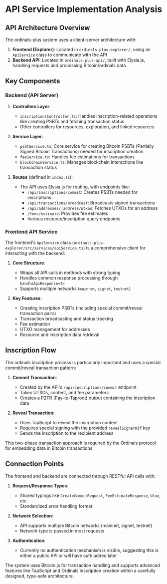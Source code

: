 # API Service Implementation Analysis

## API Architecture Overview

The ordinals-plus system uses a client-server architecture with:

1. **Frontend (Explorer)**: Located in `ordinals-plus-explorer/`, using an `ApiService` class to communicate with the API
2. **Backend API**: Located in `ordinals-plus-api/`, built with Elysia.js, handling requests and processing Bitcoin/ordinals data

## Key Components

### Backend (API Server)

1. **Controllers Layer**:
   - `inscriptionsController.ts`: Handles inscription-related operations like creating PSBTs and fetching transaction status
   - Other controllers for resources, exploration, and linked resources

2. **Service Layer**:
   - `psbtService.ts`: Core service for creating Bitcoin PSBTs (Partially Signed Bitcoin Transactions) needed for inscription creation
   - `feeService.ts`: Handles fee estimations for transactions
   - `blockchainService.ts`: Manages blockchain interactions like transaction status

3. **Routes** (defined in `index.ts`):
   - The API uses Elysia.js for routing, with endpoints like:
     - `/api/inscriptions/commit`: Creates PSBTs needed for inscriptions
     - `/api/transactions/broadcast`: Broadcasts signed transactions
     - `/api/addresses/:address/utxos`: Fetches UTXOs for an address
     - `/fees/estimate`: Provides fee estimates
     - Various resource/inscription query endpoints

### Frontend API Service

The frontend's `ApiService` class (`ordinals-plus-explorer/src/services/apiService.ts`) is a comprehensive client for interacting with the backend:

1. **Core Structure**:
   - Wraps all API calls in methods with strong typing
   - Handles common response processing through `handleApiResponse<T>` 
   - Supports multiple networks (`mainnet`, `signet`, `testnet`)

2. **Key Features**:
   - Creating inscription PSBTs (including special commit/reveal transaction pairs)
   - Transaction broadcasting and status tracking
   - Fee estimation
   - UTXO management for addresses
   - Resource and inscription data retrieval

## Inscription Flow

The ordinals inscription process is particularly important and uses a special commit/reveal transaction pattern:

1. **Commit Transaction**: 
   - Created by the API's `/api/inscriptions/commit` endpoint
   - Takes UTXOs, content, and fee parameters
   - Creates a P2TR (Pay-to-Taproot) output containing the inscription data

2. **Reveal Transaction**:
   - Uses TapScript to reveal the inscription content
   - Requires special signing with the provided `revealSignerWif` key
   - Sends the inscription to the recipient address

This two-phase transaction approach is required by the Ordinals protocol for embedding data in Bitcoin transactions.

## Connection Points

The frontend and backend are connected through RESTful API calls with:

1. **Request/Response Types**: 
   - Shared typings like `CreateCommitRequest`, `FeeEstimateResponse`, `Utxo`, etc.
   - Standardized error handling format

2. **Network Selection**:
   - API supports multiple Bitcoin networks (mainnet, signet, testnet)
   - Network type is passed in most requests

3. **Authentication**:
   - Currently no authentication mechanism is visible, suggesting this is either a public API or will have auth added later

The system uses Bitcoin.js for transaction handling and supports advanced features like TapScript and Ordinals inscription creation within a carefully designed, type-safe architecture. 